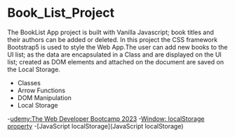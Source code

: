 # Book_List_Project 
The BookList App project is built with Vanilla Javascript; book titles and their authors can be added or deleted. In this project the CSS framework Bootstrap5 is used to style the Web App.The user can add new books to the UI list; as the data are encapsulated in a Class and are displayed on the UI list; created as DOM elements and attached on the document are saved on the Local Storage. 

+ Classes 
+ Arrow Functions 
+ DOM Manipulation 
+ Local Storage

-[udemy:The Web Developer Bootcamp 2023](https://www.udemy.com/course/the-web-developer-bootcamp/)
-[Window: localStorage property](https://developer.mozilla.org/en-US/docs/Web/API/Window/localStorage)
-[JavaScript localStorage](JavaScript localStorage)
